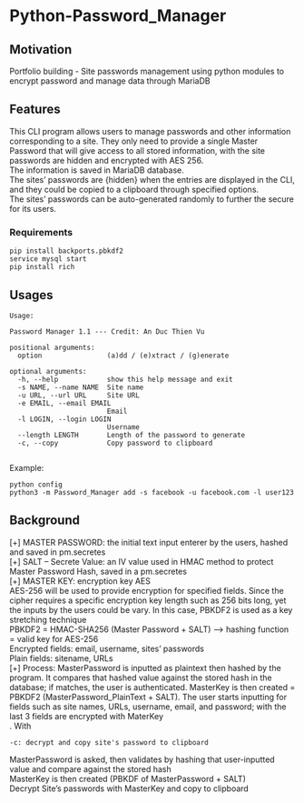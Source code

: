 # Python-Password_Manager
## Motivation
Portfolio building - Site passwords management using python modules to encrypt password and manage data through MariaDB

## Features
This CLI program allows users to manage passwords and other information corresponding to a site. They only need to provide a single Master Password that will give access to all stored information, with the site passwords are hidden and encrypted with AES 256.<br>
The information is saved in MariaDB database.<br>
The sites’ passwords are {hidden} when the entries are displayed in the CLI, and they could be copied to a clipboard through specified options.<br>
The sites’ passwords can be auto-generated randomly to further the secure for its users. 

### Requirements
```
pip install backports.pbkdf2
service mysql start
pip install rich
```

## Usages
```
Usage:

Password Manager 1.1 --- Credit: An Duc Thien Vu

positional arguments:
  option                (a)dd / (e)xtract / (g)enerate

optional arguments:
  -h, --help            show this help message and exit
  -s NAME, --name NAME  Site name
  -u URL, --url URL     Site URL
  -e EMAIL, --email EMAIL
                        Email
  -l LOGIN, --login LOGIN
                        Username
  --length LENGTH       Length of the password to generate
  -c, --copy            Copy password to clipboard
                                                       

```
Example:
```
python config
python3 -m Password_Manager add -s facebook -u facebook.com -l user123

```
## Background
[+] MASTER PASSWORD: the initial text input enterer by the users, hashed and saved in pm.secretes<br>
[+] SALT – Secrete Value: an IV value used in HMAC method to protect Master Password Hash, saved in a pm.secretes<br>
[+] MASTER KEY: encryption key AES<br>
AES-256 will be used to provide encryption for specified fields. Since the cipher requires a specific encryption key        length such as 256 bits long, yet the inputs by the users could be vary. In this case, PBKDF2 is used as a key stretching  technique<br>
		PBKDF2 = HMAC-SHA256 (Master Password + SALT) --> hashing function = valid key for AES-256<br>
Encrypted fields: email, username, sites’ passwords<br>
Plain fields: sitename, URLs<br>
[+] Process:
MasterPassword is inputted as plaintext then hashed by the program. It compares that hashed value against the stored hash in the database; if matches, the user is authenticated. MasterKey is then created = PBKDF2 (MasterPassword_PlainText + SALT). The user starts inputting for fields such as site names, URLs, username, email, and password; with the last 3 fields are encrypted with MaterKey<br>.
With 
```
-c: decrypt and copy site's password to clipboard
```
MasterPassword is asked, then validates by hashing that user-inputted value and compare against the stored hash<br>
MasterKey is then created (PBKDF of MasterPassword + SALT)<br>
Decrypt Site’s passwords with MasterKey and copy to clipboard<br>



